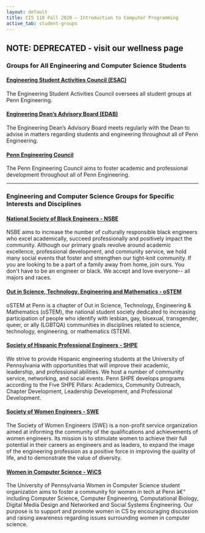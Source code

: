 ```yaml
---
layout: default
title: CIS 110 Fall 2020 — Introduction to Computer Programming
active_tab: student-groups
---
```


## NOTE: DEPRECATED - visit our wellness page


### Groups for All Engineering and Computer Science Students

#### [Engineering Student Activities Council (ESAC)](https://www.seas.upenn.edu/~esac/)

The Engineering Student Activities Council oversees all student groups at Penn Engineering.

#### [Engineering Dean’s Advisory Board (EDAB)](https://www.edabpenn.com/)

The Engineering Dean’s Advisory Board meets regularly with the Dean to advise in matters regarding students and engineering throughout all of Penn Engineering.

#### [Penn Engineering Council](https://council.seas.upenn.edu/)

The Penn Engineering Council aims to foster academic and professional development throughout all of Penn Engineering.

---

### Engineering and Computer Science Groups for Specific Interests and Disciplines

#### [National Society of Black Engineers - NSBE](https://www.dolphin.upenn.edu/nsbe/)

NSBE aims to increase the number of culturally responsible black engineers who excel academically, succeed professionally and positively impact the community. Although our primary goals revolve around academic excellence, professional development, and community service, we hold many social events that foster and strengthen our tight-knit community. If you are looking to be a part of a family away from home, join ours. You don't have to be an engineer or black. We accept and love everyone-- all majors and races.

#### [Out in Science, Technology, Engineering and Mathematics - oSTEM](https://www.facebook.com/ostematpenn/)

oSTEM at Penn is a chapter of Out in Science, Technology, Engineering & Mathematics (oSTEM), the national student society dedicated to increasing participation of people who identify with lesbian, gay, bisexual, transgender, queer, or ally (LGBTQA) communities in disciplines related to science, technology, engineering, or mathematics (STEM).

#### [Society of Hispanic Professional Engineers - SHPE](https://fling.seas.upenn.edu/~shpe/dynamic/wordpress/)

We strive to provide Hispanic engineering students at the University of Pennsylvania with opportunities that will improve their academic, leadership, and professional abilities.  We host a number of community service, networking, and social events. Penn SHPE develops programs according to the Five SHPE Pillars:  Academics, Community Outreach, Chapter Development, Leadership Development, and Professional Development.

#### [Society of Women Engineers - SWE](https:/pennswe.squarespace.com/)

The Society of Women Engineers (SWE) is a non-profit service organization aimed at informing the community of the qualifications and achievements of women engineers. Its mission is to stimulate women to achieve their full potential in their careers as engineers and as leaders, to expand the image of the engineering profession as a positive force in improving the quality of life, and to demonstrate the value of diversity.

#### [Women in Computer Science - WiCS](https://wics.cis.upenn.edu/)

The University of Pennsylvania Women in Computer Science student organization aims to foster a community for women in tech at Penn â€“ including Computer Science, Computer Engineering, Computational Biology, Digital Media Design and Networked and Social Systems Engineering. Our purpose is to support and promote women in CS by encouraging discussion and raising awareness regarding issues surrounding women in computer science.
